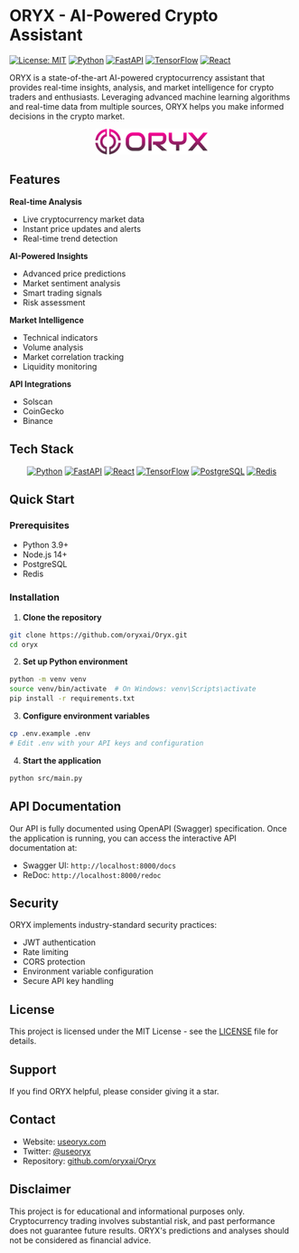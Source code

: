 # ORYX - AI-Powered Crypto Assistant

[![License: MIT](https://img.shields.io/badge/License-MIT-yellow.svg)](https://opensource.org/licenses/MIT)
[![Python](https://img.shields.io/badge/Python-3.9+-blue?logo=python&logoColor=white)](https://www.python.org/)
[![FastAPI](https://img.shields.io/badge/FastAPI-0.68.1-009688?logo=fastapi&logoColor=white)](https://fastapi.tiangolo.com/)
[![TensorFlow](https://img.shields.io/badge/TensorFlow-2.6.0-FF6F00?logo=tensorflow&logoColor=white)](https://www.tensorflow.org/)
[![React](https://img.shields.io/badge/React-17.0.2-61DAFB?logo=react&logoColor=white)](https://reactjs.org/)

ORYX is a state-of-the-art AI-powered cryptocurrency assistant that provides real-time insights, analysis, and market intelligence for crypto traders and enthusiasts. Leveraging advanced machine learning algorithms and real-time data from multiple sources, ORYX helps you make informed decisions in the crypto market.

<div align="center">
  <img src="https://raw.githubusercontent.com/oryxai/Oryx/32ec6e7a950304e142770e27cc9057e53f53bd26/assets/longlogo.svg" alt="ORYX Logo" width="200"/>
</div>

## Features

**Real-time Analysis**
- Live cryptocurrency market data
- Instant price updates and alerts
- Real-time trend detection

**AI-Powered Insights**
- Advanced price predictions
- Market sentiment analysis
- Smart trading signals
- Risk assessment

**Market Intelligence**
- Technical indicators
- Volume analysis
- Market correlation tracking
- Liquidity monitoring

**API Integrations**
- Solscan
- CoinGecko
- Binance

## Tech Stack

<div align="center">

[![Python](https://img.shields.io/badge/Python-3.9+-14354C?style=for-the-badge&logo=python&logoColor=white)](https://www.python.org/)
[![FastAPI](https://img.shields.io/badge/FastAPI-009688?style=for-the-badge&logo=fastapi&logoColor=white)](https://fastapi.tiangolo.com/)
[![React](https://img.shields.io/badge/React-20232A?style=for-the-badge&logo=react&logoColor=61DAFB)](https://reactjs.org/)
[![TensorFlow](https://img.shields.io/badge/TensorFlow-FF6F00?style=for-the-badge&logo=tensorflow&logoColor=white)](https://www.tensorflow.org/)
[![PostgreSQL](https://img.shields.io/badge/PostgreSQL-316192?style=for-the-badge&logo=postgresql&logoColor=white)](https://www.postgresql.org/)
[![Redis](https://img.shields.io/badge/Redis-DC382D?style=for-the-badge&logo=redis&logoColor=white)](https://redis.io/)

</div>

## Quick Start

### Prerequisites

- Python 3.9+
- Node.js 14+
- PostgreSQL
- Redis

### Installation

1. **Clone the repository**
```bash
git clone https://github.com/oryxai/Oryx.git
cd oryx
```

2. **Set up Python environment**
```bash
python -m venv venv
source venv/bin/activate  # On Windows: venv\Scripts\activate
pip install -r requirements.txt
```

3. **Configure environment variables**
```bash
cp .env.example .env
# Edit .env with your API keys and configuration
```

4. **Start the application**
```bash
python src/main.py
```

## API Documentation

Our API is fully documented using OpenAPI (Swagger) specification. Once the application is running, you can access the interactive API documentation at:

- Swagger UI: `http://localhost:8000/docs`
- ReDoc: `http://localhost:8000/redoc`

## Security

ORYX implements industry-standard security practices:

- JWT authentication
- Rate limiting
- CORS protection
- Environment variable configuration
- Secure API key handling

## License

This project is licensed under the MIT License - see the [LICENSE](LICENSE) file for details.

## Support

If you find ORYX helpful, please consider giving it a star.

## Contact

- Website: [useoryx.com](https://useoryx.com)
- Twitter: [@useoryx](https://x.com/useoryx.com)
- Repository: [github.com/oryxai/Oryx](https://github.com/oryxai/Oryx)

## Disclaimer

This project is for educational and informational purposes only. Cryptocurrency trading involves substantial risk, and past performance does not guarantee future results. ORYX's predictions and analyses should not be considered as financial advice. 
